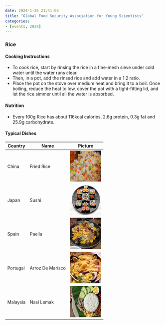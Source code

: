 ```yaml
---
date: 2024-1-26 21:41:05
title: "Global Food Security Association for Young Scientists"
categories:
- [events, 2024]
---
```


###  Rice ###

#### Cooking Instructions ####
- To cook rice, start by rinsing the rice in a fine-mesh sieve under cold water until the water runs clear.
- Then, in a pot, add the rinsed rice and add water in a 1:2 ratio.
- Place the pot on the stove over medium heat and bring it to a boil. Once boiling, reduce the heat to low, cover the pot with a tight-fitting lid, and let the rice simmer until all the water is absorbed.

#### Nutrition ####
- Every 100g Rice has about 116kcal calories, 2.6g protein, 0.3g fat and 25.9g carbohydrate.

#### Typical Dishes ####
| Country  | Name             | Picture                                          |
| -------- | ---------------- | ------------------------------------------------ |
| China    | Fried Rice       | <img src="/img/China-Rice.png" width="100px">    |
| Japan    | Sushi            | <img src="/img/Japan-Rice.png" width="100px">    |
| Spain    | Paella           | <img src="/img/Spain-Rice.png" width="100px">    |
| Portugal | Arroz De Marisco | <img src="/img/Portugal-Rice.png" width="100px"> |
| Malaysia | Nasi Lemak       | <img src="/img/Malaysia-Rice.png" width="100px"> |


<!-- ### 1.2 Rice Noodle ###

#### Cooking Instructions ####
- To cook rice vermicelli, start by bringing a pot of water to a boil. 
- Once the water is boiling, remove it from the heat and add the dried rice vermicelli noodles. Let the noodles soak in the hot water until they become tender but still retain a slight firmness.
- Once the noodles are cooked, drain them in a colander and rinse them under cold water to stop the cooking process and remove any excess starch.

Nutrition
- Every 100g Rice Noodle (raw) has about 350kcal calories, 7.7g protein, 0.1g fat and 80g carbohydrate.

#### Dishes ####
| Country   | Name                     | Picture                                                  |
| --------- | ------------------------ | -------------------------------------------------------- |
| China     | River Snail Rice Noodles | <img src="/img/China-Rice-Noodle.png" width="100px">     |
| Vietnam   | Pho                      | <img src="/img/Vietnam-Rice-Noodle.png" width="100px">   |
| Malaysia  | Laksa                    | <img src="/img/Malaysia-Rice-Noodle.png" width="100px">  |
| Singapore | Singapore Fried Bee Hoon | <img src="/img/Singapore-Rice-Noodle.png" width="100px"> |

### 1.3 Congee ###

#### Cooking Instructions ####
- Rinse 1 cup of rice and soak it in water for about 30 minutes. 
- Drain the rice and transfer it to a large pot. 
- Add 6-8 cups of water and bring it to a boil. Reduce the heat to low and simmer, stirring occasionally, for 1-2 hours until the rice breaks down and the mixture thickens to a porridge consistency.

#### Nutrition ####
- Every 100g Congee has about 46kcal calories, 1.1g protein, 0.3g fat and 9.9g carbohydrate.

#### Dishes ####
<img src="/img/Congee-1.png" width="200px">    <img src="/img/Congee-2.png" width="200px">      <img src="/img/Congee-3.png" width="200px">     <img src="/img/Congee-4.png" width="200px"> -->









